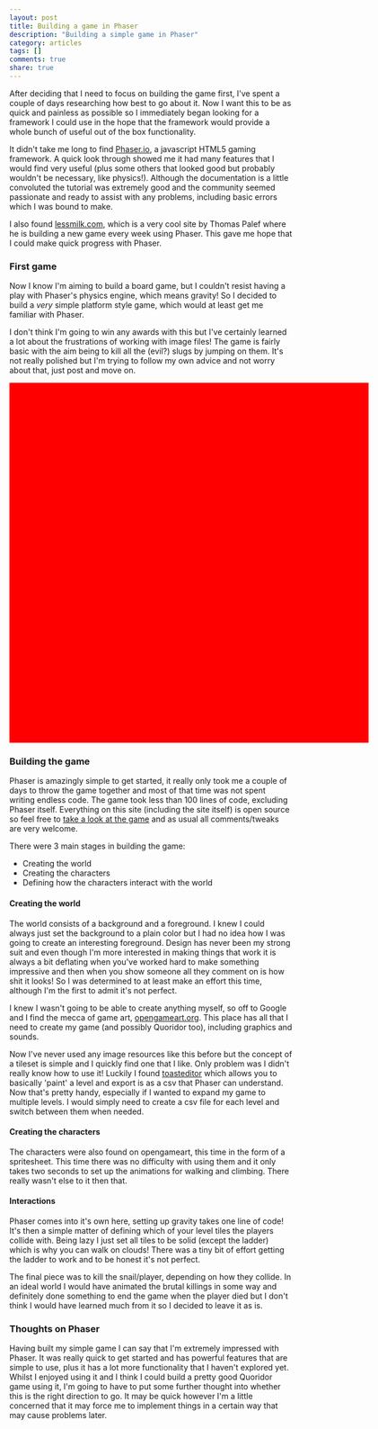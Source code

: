 ```yaml
---
layout: post
title: Building a game in Phaser
description: "Building a simple game in Phaser"
category: articles
tags: []
comments: true
share: true
---
```


After deciding that I need to focus on building the game first, I've spent a couple of days researching how best to go about it. Now I want this to be as quick and painless as possible so I immediately began looking for a framework I could use in the hope that the framework would provide a whole bunch of useful out of the box functionality.

It didn't take me long to find <a href="http://phaser.io/" target="_blank">Phaser.io</a>, a javascript HTML5 gaming framework. A quick look through showed me it had many features that I would find very useful (plus some others that looked good but probably wouldn't be necessary, like physics!). Although the documentation is a little convoluted the tutorial was extremely good and the community seemed passionate and ready to assist with any problems, including basic errors which I was bound to make.

I also found <a href="http://www.lessmilk.com/" target="_blank">lessmilk.com</a>, which is a very cool site by Thomas Palef where he is building a new game every week using Phaser. This gave me hope that I could make quick progress with Phaser.

### First game

Now I know I'm aiming to build a board game, but I couldn't resist having a play with Phaser's physics engine, which means gravity! So I decided to build a *very* simple platform style game, which would at least get me familiar with Phaser.

I don't think I'm going to win any awards with this but I've certainly learned a lot about the frustrations of working with image files! The game is fairly basic with the aim being to kill all the (evil?) slugs by jumping on them. It's not really polished but I'm trying to follow my own advice and not worry about that, just post and move on.

<div id="game" style="width:640px; height: 640px; background-color:red;"></div>

### Building the game

Phaser is amazingly simple to get started, it really only took me a couple of days to throw the game together and most of that time was not spent writing endless code. The game took less than 100 lines of code, excluding Phaser itself. Everything on this site (including the site itself) is open source so feel free to <a href="https://github.com/chris-hughes/phaser_fun/" target="_blank">take a look at the game</a> and as usual all comments/tweaks are very welcome.

There were 3 main stages in building the game:

* Creating the world
* Creating the characters
* Defining how the characters interact with the world

#### Creating the world

The world consists of a background and a foreground. I knew I could always just set the background to a plain color but I had no idea how I was going to create an interesting foreground. Design has never been my strong suit and even though I'm more interested in making things that work it is always a bit deflating when you've worked hard to make something impressive and then when you show someone all they comment on is how shit it looks! So I was determined to at least make an effort this time, although I'm the first to admit it's not perfect.

I knew I wasn't going to be able to create anything myself, so off to Google and I find the mecca of game art, <a href="http://opengameart.org/" target="_blank">opengameart.org</a>. This place has all that I need to create my game (and possibly Quoridor too), including graphics and sounds.

Now I've never used any image resources like this before but the concept of a tileset is simple and I quickly find one that I like. Only problem was I didn't really know how to use it! Luckily I found <a href="http://toastedware.com/toasteditor/" target="_blank">toasteditor</a> which allows you to basically 'paint' a level and export is as a csv that Phaser can understand. Now that's pretty handy, especially if I wanted to expand my game to multiple levels. I would simply need to create a csv file for each level and switch between them when needed.

#### Creating the characters

The characters were also found on opengameart, this time in the form of a spritesheet. This time there was no difficulty with using them and it only takes two seconds to set up the animations for walking and climbing. There really wasn't else to it then that.

#### Interactions

Phaser comes into it's own here, setting up gravity takes one line of code! It's then a simple matter of defining which of your level tiles the players collide with. Being lazy I just set all tiles to be solid (except the ladder) which is why you can walk on clouds! There was a tiny bit of effort getting the ladder to work and to be honest it's not perfect.

The final piece was to kill the snail/player, depending on how they collide. In an ideal world I would have animated the brutal killings in some way and definitely done something to end the game when the player died but I don't think I would have learned much from it so I decided to leave it as is.

### Thoughts on Phaser

Having built my simple game I can say that I'm extremely impressed with Phaser. It was really quick to get started and has powerful features that are simple to use, plus it has a lot more functionality that I haven't explored yet. Whilst I enjoyed using it and I think I could build a pretty good Quoridor game using it, I'm going to have to put some further thought into whether this is the right direction to go. It may be quick however I'm a little concerned that it may force me to implement things in a certain way that may cause problems later.